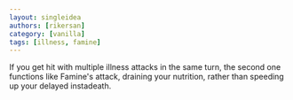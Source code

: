 ```yaml
---
layout: singleidea
authors: [rikersan]
category: [vanilla]
tags: [illness, famine]
---
```

If you get hit with multiple illness attacks in the same turn, the second one functions like Famine's attack, draining your nutrition, rather than speeding up your delayed instadeath.
